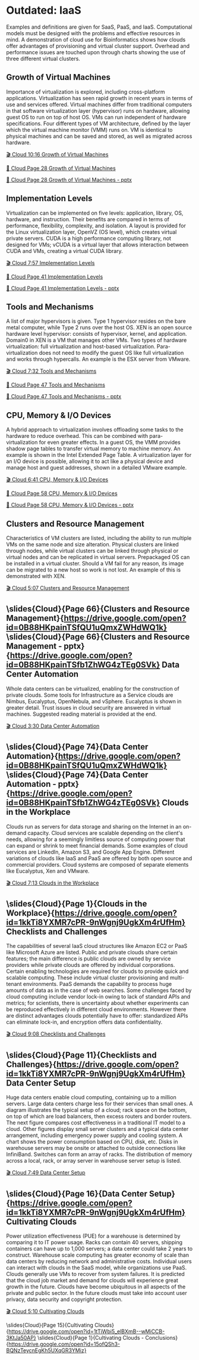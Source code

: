 Outdated: IaaS
==============

Examples and definitions are given for SaaS, PaaS, and IaaS.
Computational models must be designed with the problems and effective
resources in mind. A demonstration of cloud use for Bioinformatics shows
how clouds offer advantages of provisioning and virtual cluster support.
Overhead and performance issues are touched upon through charts showing
the use of three different virtual clusters.

Growth of Virtual Machines
--------------------------

Importance of virtualization is explored, including cross-platform
applications. Virtualization has seen rapid growth in recent years in
terms of use and services offered. Virtual machines differ from
traditional computers in that software virtualization layer (hypervisor)
runs on hardware, allowing guest OS to run on top of host OS. VMs can
run independent of hardware specifications. Four different types of VM
architecture, defined by the layer which the virtual machine monitor
(VMM) runs on. VM is identical to physical machines and can be saved and
stored, as well as migrated across hardware.

[:clapper: Cloud 10:16 Growth of Virtual Machines](https://www.youtube.com/watch?v=5oKoAPCXLws)

[:scroll: Cloud Page 28 Growth of Virtual Machines](https://drive.google.com/open?id=0B88HKpainTSfQU1uQmxZWHdWQ1k)

[:scroll: Cloud Page 28 Growth of Virtual Machines - pptx](https://drive.google.com/open?id=0B88HKpainTSfb1ZhWG4zTEg0SVk)

Implementation Levels
---------------------

Virtualization can be implemented on five levels: application, library,
OS, hardware, and instruction. Their benefits are compared in terms of
performance, flexibility, complexity, and isolation. A layout is
provided for the Linux virtualization layer, OpenVZ (OS level), which
creates virtual private servers. CUDA is a high performance computing
library, not designed for VMs; vCUDA is a virtual layer that allows
interaction between CUDA and VMs, creating a virtual CUDA library.

[:clapper: Cloud 7:57 Implementation Levels](https://www.youtube.com/watch?v=Le-kv-eAhvg)

[:scroll: Cloud Page 41 Implementation Levels](https://drive.google.com/open?id=0B88HKpainTSfQU1uQmxZWHdWQ1k)

[:scroll: Cloud Page 41 Implementation Levels - pptx](https://drive.google.com/open?id=0B88HKpainTSfb1ZhWG4zTEg0SVk)


Tools and Mechanisms
--------------------

A list of major hypervisors is given. Type 1 hypervisor resides on the
bare metal computer, while Type 2 runs over the host OS. XEN is an open
source hardware level hypervisor: consists of hypervisor, kernel, and
application. Domain0 in XEN is a VM that manages other VMs. Two types of
hardware virtualization: full virtualization and host-based
virtualization. Para-virtualization does not need to modify the guest OS
like full virtualization and works through hypercalls. An example is the
ESX server from VMware.

[:clapper: Cloud 7:32 Tools and Mechanisms](https://www.youtube.com/watch?v=VYz5rp5HDVE)

[:scroll: Cloud Page 47 Tools and Mechanisms](https://drive.google.com/open?id=0B88HKpainTSfQU1uQmxZWHdWQ1k)

[:scroll: Cloud Page 47 Tools and Mechanisms - pptx](https://drive.google.com/open?id=0B88HKpainTSfb1ZhWG4zTEg0SVk)

CPU, Memory & I/O Devices
-------------------------

A hybrid approach to virtualization involves offloading some tasks to
the hardware to reduce overhead. This can be combined with
para-virtualization for even greater effects. In a guest OS, the VMM
provides shadow page tables to transfer virtual memory to machine
memory. An example is shown in the Intel Extended Page Table. A
virtualization layer for an I/O device is possible, allowing it to act
like a physical device and manage host and guest addresses, shown in a
detailed VMware example.

[:clapper: Cloud 6:41 CPU, Memory \& I/O Devices](https://www.youtube.com/watch?v=I_J4eUUavSY)

[:scroll: Cloud Page 58 CPU, Memory \& I/O Devices](https://drive.google.com/open?id=0B88HKpainTSfQU1uQmxZWHdWQ1k)

[:scroll: Cloud Page 58 CPU, Memory \& I/O Devices - pptx](https://drive.google.com/open?id=0B88HKpainTSfb1ZhWG4zTEg0SVk)

Clusters and Resource Management
--------------------------------

Characteristics of VM clusters are listed, including the ability to run
multiple VMs on the same node and size alteration. Physical clusters are
linked through nodes, while virtual clusters can be linked through
physical or virtual nodes and can be replicated in virtual servers.
Prepackaged OS can be installed in a virtual cluster. Should a VM fail
for any reason, its image can be migrated to a new host so work is not
lost. An example of this is demonstrated with XEN.

[:clapper: Cloud 5:07 Clusters and Resource Management](https://www.youtube.com/watch?v=Mn9pgGtFy4g)

\slides{Cloud}{Page 66}{Clusters and Resource Management}{https://drive.google.com/open?id=0B88HKpainTSfQU1uQmxZWHdWQ1k}
\slides{Cloud}{Page 66}{Clusters and Resource Management - pptx}{https://drive.google.com/open?id=0B88HKpainTSfb1ZhWG4zTEg0SVk}
Data Center Automation
----------------------

Whole data centers can be virtualized, enabling for the construction of
private clouds. Some tools for Infrastructure as a Service clouds are
Nimbus, Eucalyptus, OpenNebula, and vSphere. Eucalyptus is shown in
greater detail. Trust issues in cloud security are answered in virtual
machines. Suggested reading material is provided at the end.

[:clapper: Cloud 3:30 Data Center Automation](https://www.youtube.com/watch?v=mvXBRvTwAVg)

\slides{Cloud}{Page 74}{Data Center Automation}{https://drive.google.com/open?id=0B88HKpainTSfQU1uQmxZWHdWQ1k}
\slides{Cloud}{Page 74}{Data Center Automation - pptx}{https://drive.google.com/open?id=0B88HKpainTSfb1ZhWG4zTEg0SVk}
Clouds in the Workplace
-----------------------

Clouds run as servers for data storage and sharing on the Internet in an
on-demand capacity. Cloud services are scalable depending on the
client's needs, allowing for a seemingly limitless source of computing
power that can expand or shrink to meet financial demands. Some examples
of cloud services are LinkedIn, Amazon S3, and Google App Engine.
Different variations of clouds like IaaS and PaaS are offered by both
open source and commercial providers. Cloud systems are composed of
separate elements like Eucalyptus, Xen and VMware.

[:clapper: Cloud 7:13 Clouds in the Workplace](https://www.youtube.com/watch?v=Endt6mWUfEo)

\slides{Cloud}{Page 1}{Clouds in the Workplace}{https://drive.google.com/open?id=1kkTi8YXMR7cPR-9nWgnj9UgkXm4rUfHm}
Checklists and Challenges
-------------------------

The capabilities of several IaaS cloud structures like Amazon EC2 or
PaaS like Microsoft Azure are listed. Public and private clouds share
certain features; the main difference is public clouds are owned by
service providers while private clouds are offered by individual
corporations. Certain enabling technologies are required for clouds to
provide quick and scalable computing. These include virtual cluster
provisioning and multi-tenant environments. PaaS demands the capability
to process huge amounts of data as in the case of web searches. Some
challenges faced by cloud computing include vendor lock-in owing to lack
of standard APIs and metrics; for scientists, there is uncertainty about
whether experiments can be reproduced effectively in different cloud
environments. However there are distinct advantages clouds potentially
have to offer: standardized APIs can eliminate lock-in, and encryption
offers data confidentiality.

[:clapper: Cloud 9:08 Checklists and Challenges](https://www.youtube.com/watch?v=cwtWpZcWuQ0)

\slides{Cloud}{Page 11}{Checklists and Challenges}{https://drive.google.com/open?id=1kkTi8YXMR7cPR-9nWgnj9UgkXm4rUfHm}
Data Center Setup
-----------------

Huge data centers enable cloud computing, containing up to a million
servers. Large data centers charge less for their services than small
ones. A diagram illustrates the typical setup of a cloud; rack space on
the bottom, on top of which are load balancers, then excess routers and
border routers. The next figure compares cost effectiveness in a
traditional IT model to a cloud. Other figures display small server
clusters and a typical data center arrangement, including emergency
power supply and cooling system. A chart shows the power consumption
based on CPU, disk, etc. Disks in warehouse servers may be onsite or
attached to outside connections like InfiniBand. Switches can form an
array of racks. The distribution of memory across a local, rack, or
array server in warehouse server setup is listed.

[:clapper: Cloud 7:49 Data Center Setup](https://www.youtube.com/watch?v=zBVtXzqF2ew)

\slides{Cloud}{Page 16}{Data Center Setup}{https://drive.google.com/open?id=1kkTi8YXMR7cPR-9nWgnj9UgkXm4rUfHm}
Cultivating Clouds
------------------

Power utilization effectiveness (PUE) for a warehouse is determined by
comparing it to IT power usage. Racks can contain 40 servers, shipping
containers can have up to 1,000 servers; a data center could take 2
years to construct. Warehouse scale computing has greater economy of
scale than data centers by reducing network and administrative costs.
Individual users can interact with clouds in the SaaS model, while
organizations use PaaS. Clouds generally use VMs to recover from system
failures. It is predicted that the cloud job market and demand for
clouds will experience great growth in the future. Clouds have become
ubiquitous in all aspects of the private and public sector. In the
future clouds must take into account user privacy, data security and
copyright protection.

[:clapper: Cloud 5:10 Cultivating Clouds](https://www.youtube.com/watch?v=zxoqRdvXM28)

\slides{Cloud}{Page 15}{Cultivating Clouds}{https://drive.google.com/open?id=1tTiWbi5_elBXmB--wMiCCB-3KtJa50AP}
\slides{Cloud}{Page 1}{Cultivating Clouds - Conclusions}{https://drive.google.com/open?id=15ofQSh3-BQNzTeycnEgKh5UXqGR3YMiz}
